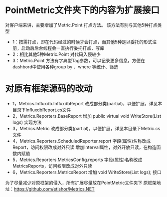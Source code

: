 # PointMetric文件夹下的内容为扩展接口
对客户端来讲，主要增加了Metric.Point 打点方法。
该方法有别与其他5种打点类型
* 1：按需打点，即在代码经过的时候才会打点，而其他5种是以委托的形式注册，启动后后台线程会一直执行委托打点，写库
* 2：相比其他5种Metric.Point 对代码入侵较少
* 3：Metric.Point 方法有字典型Tag参数，可以记录更多信息，方便在dashbord中使用各种group by 、where 等统计、筛选



# 对原有框架源码的改动
* 1，Metrics.Influxdb.InfluxdbReport					改成部分类(partial)，以便扩展，详见本目录下InfluxdbReport.cs文件
* 2，Metrics.Reporters.BaseReport					    增加 public virtual void WriteStore(List<PointMetricEntity> logs) 实现方法
* 3，Metrics.Metric									改成部分类(partial)，以便扩展，详见本目录下Metric.cs文件
* 4，Metrics.Reporters.ScheduledReporter.report		字段(属性)名称改成Report，访问权限改成对外只读
													增加Interval属性，对外开放只读，在构造函数内赋值
* 5，Metrics.Reporters.MetricsConfig.reports	        字段(属性)名称改成MetricsReports，访问权限改成对外只读
* 6，Metrics.Reporters.MetricsReport			增加 void WriteStore(List<PointMetricEntity> logs); 接口

为了尽量减少对原框架的侵入，所有扩展尽量放在PointMetric文件夹下
原框架地址：https://github.com/etishor/Metrics.NET
